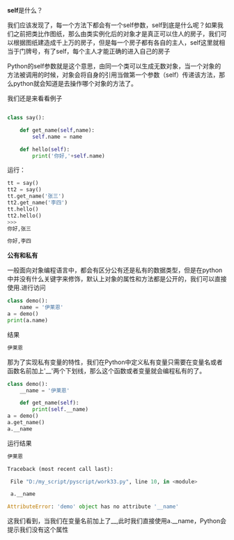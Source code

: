 **self**是什么？

我们应该发现了，每一个方法下都会有一个self参数，self到底是什么呢？如果我们之前把类比作图纸，那么由类实例化后的对象才是真正可以住人的房子，我们可以根据图纸建造成千上万的房子，但是每一个房子都有各自的主人，self这里就相当于门牌号，有了self，每个主人才能正确的进入自己的房子

Python的self参数就是这个意思，由同一个类可以生成无数对象，当一个对象的方法被调用的时候，对象会将自身的引用当做第一个参数（self）传递该方法，那么python就会知道是去操作哪个对象的方法了。

我们还是来看看例子
```py

class say():

    def get_name(self,name):
        self.name = name

    def hello(self):
        print('你好,'+self.name)
```
运行：
```py
tt = say()
tt2 = say()
tt.get_name('张三')
tt2.get_name('李四')
tt.hello()
tt2.hello()
>>>
你好,张三

你好,李四

```
**公有和私有**

一般面向对象编程语言中，都会有区分公有还是私有的数据类型，但是在python中并没有什么关键字来修饰，默认上对象的属性和方法都是公开的，我们可以直接使用.进行访问
```py
class demo():
    name = '伊莱恩'
a = demo()
print(a.name)

```
结果
```py
伊莱恩
```
那为了实现私有变量的特性，我们在Python中定义私有变量只需要在变量名或者函数名前加上'__'两个下划线，那么这个函数或者变量就会编程私有的了。

```py
class demo():
    __name = '伊莱恩'

    def get_name(self):
        print(self.__name)
a = demo()
a.get_name()
a.__name
```
运行结果
```py
伊莱恩

Traceback (most recent call last):

 File "D:/my_script/pyscript/work33.py", line 10, in <module>

 a.__name

AttributeError: 'demo' object has no attribute '__name'


```

这我们看到，当我们在变量名前加上了__,此时我们直接使用a.__name，Python会提示我们没有这个属性